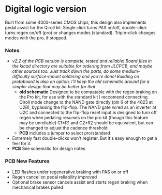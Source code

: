 # Digital logic version

Built from some 4000-series CMOS chips, this design also implements pedal assist for the Qiroll kit. Single click turns PAS on/off, double-click turns regen on/off (pro) or changes modes (standard). Triple-click changes modes with the pro, if stopped.

### Notes
* _v2.2 of the PCB version is complete, tested and reliable! Board files in the kicad directory are suitable for ordering from JLCPCB, and maybe other sources too. Just track down the parts, do some medium-difficulty surface-mount soldering and you're done! Building on protoboard is also an option, I'll keep the old schematic around for a simpler design that may be better for that_
    - **old schematic** Designed to be compatable with the regen braking on the Pro kit, for use with the standard kit I reccomend connecting Qiroll mode change to the NAND gate directly (pin 6 of the 4023 at U2B), bypassing the flip-flop. The NAND gate wired as an inverter at U2C and connected to the flip-flop reset input is designed to turn off regen when pedaling resumes on the pro kit (though this feature may be unreliable) C1\*R1 and C2\*R2 should be equivalent, but can be changed to adjust the cadence threshold.   
    - **PCB** includes a jumper to select pro/standard
* Extremely fast double-clicks won't register. But it's easy enough to get a feel for it.
* **PCB** See schematic for design notes

### PCB New Features
* LED flashes under regenerative braking with PAS on or off
* Regen cancel on pedal reliability improved
* Optional brake sensor cancels assist and starts regen braking when mechanical brakes pulled
